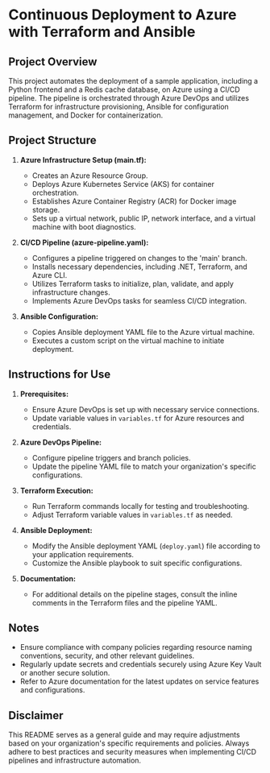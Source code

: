 # Continuous Deployment to Azure with Terraform and Ansible

## Project Overview

This project automates the deployment of a sample application, including a Python frontend and a Redis cache database, on Azure using a CI/CD pipeline. The pipeline is orchestrated through Azure DevOps and utilizes Terraform for infrastructure provisioning, Ansible for configuration management, and Docker for containerization.

## Project Structure

1. **Azure Infrastructure Setup (main.tf):**
    - Creates an Azure Resource Group.
    - Deploys Azure Kubernetes Service (AKS) for container orchestration.
    - Establishes Azure Container Registry (ACR) for Docker image storage.
    - Sets up a virtual network, public IP, network interface, and a virtual machine with boot diagnostics.

2. **CI/CD Pipeline (azure-pipeline.yaml):**
    - Configures a pipeline triggered on changes to the 'main' branch.
    - Installs necessary dependencies, including .NET, Terraform, and Azure CLI.
    - Utilizes Terraform tasks to initialize, plan, validate, and apply infrastructure changes.
    - Implements Azure DevOps tasks for seamless CI/CD integration.

3. **Ansible Configuration:**
    - Copies Ansible deployment YAML file to the Azure virtual machine.
    - Executes a custom script on the virtual machine to initiate deployment.

## Instructions for Use

1. **Prerequisites:**
    - Ensure Azure DevOps is set up with necessary service connections.
    - Update variable values in `variables.tf` for Azure resources and credentials.

2. **Azure DevOps Pipeline:**
    - Configure pipeline triggers and branch policies.
    - Update the pipeline YAML file to match your organization's specific configurations.

3. **Terraform Execution:**
    - Run Terraform commands locally for testing and troubleshooting.
    - Adjust Terraform variable values in `variables.tf` as needed.

4. **Ansible Deployment:**
    - Modify the Ansible deployment YAML (`deploy.yaml`) file according to your application requirements.
    - Customize the Ansible playbook to suit specific configurations.

5. **Documentation:**
    - For additional details on the pipeline stages, consult the inline comments in the Terraform files and the pipeline YAML.

## Notes

- Ensure compliance with company policies regarding resource naming conventions, security, and other relevant guidelines.
- Regularly update secrets and credentials securely using Azure Key Vault or another secure solution.
- Refer to Azure documentation for the latest updates on service features and configurations.

## Disclaimer

This README serves as a general guide and may require adjustments based on your organization's specific requirements and policies. Always adhere to best practices and security measures when implementing CI/CD pipelines and infrastructure automation.
